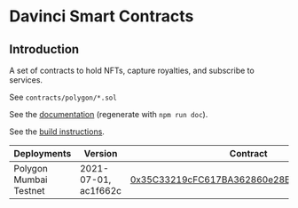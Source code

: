 # Davinci Smart Contracts

## Introduction

A set of contracts to hold NFTs, capture royalties, and subscribe to services.

See `contracts/polygon/*.sol`

See the [documentation](index.md) (regenerate with `npm run doc`).

See the [build instructions](BUILD.md).

|  Deployments | Version | Contract |
| ------------ | ------- | -------- |
| Polygon Mumbai Testnet | 2021-07-01, ac1f662c | [0x35C33219cFC617BA362860e28E7cf25085cA1355](https://explorer-mumbai.maticvigil.com/address/0x35C33219cFC617BA362860e28E7cf25085cA1355/transactions) |
